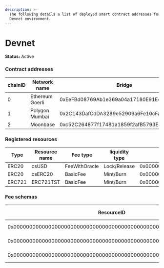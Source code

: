 ```yaml
---
description: >-
  The following details a list of deployed smart contract addresses for our
  Devnet environment.
---
```


# Devnet

**Status:** Active

### Contract addresses

| chainID | Network name    | Bridge                                     | ControlSegragator                          | FeeRouter                                  | FeeHandlerWithOracle                       | Erc20Hander                                | ERC721Handler                              | Generic Handler |
| ------- |-----------------| ------------------------------------------ | ------------------------------------------ | ------------------------------------------ | ------------------------------------------ | ------------------------------------------ |--------------------------------------------|-----------------|
| 0       | Ethereum Goerli | 0xEeFBd08769Ab1e369a04a17180E91E4549938d4c | 0x59EdCD60B388bd263241Eff2257E1442E1c48766 | 0x10E0FFaA870d51AAcdCA053f39792a42F53b39De | 0x466f7b5f7d1e4e1D506Be9A612A2A1BB8960dE58 | 0xE052D0338C84113A92202F3F950D2564eaE8a4A2 | 0x79746C217Def8B6614B22D4998D6280aDDAA174C | todo            |
| 1       | Polygon Mumbai  | 0x2C143DafCdDA3289e52909a6Fe10cFa24eC78eFa | 0x24E7f94bcF23A6Ce421a125FEE98AFDd82fa7553 | 0x03E479aBaE403F9e276a8e25DB4d39F10F8584f4 | 0x8Ed0fC96d7163b06F40E420cC81f6F525D40A954 | 0x0c678958A685e028f153bA31e3C348eDbE4D98BA | 0x385Ad090F69CfCa0c2AA4A8345D61935d129f2a2 | todo            |
| 2       | Moonbase        | 0xc52C264877f17481a1859f2afB5793E4a9d2088b | 0x24E7f94bcF23A6Ce421a125FEE98AFDd82fa7553 | 0xAAC25f02aeafa90a2E5985604A2b27D70edc9aE2 | 0xf462b18aDAC00dda60343C674491C83EFa20E3fF | 0x3F9A68fF29B3d86a6928C44dF171A984F6180009 | 0xe9d3b1433bACDfC26ee097629D238A41BF6dA3aE | todo            |

### Registered resources

| Type   | Resource name | Fee type      | liquidity type | ResourceID                                                         | Goerli Contract address                    | Mumbai contract address                    | Moonase contract address                   |
|--------| ------------- |---------------| -------------- | ------------------------------------------------------------------ | ------------------------------------------ | ------------------------------------------ |--------------------------------------------|
| ERC20  | csUSD         | FeeWithOracle | Lock/Release   | 0x0000000000000000000000000000000000000000000000000000000000000300 | 0x5ffB6Dc54221371CcBDb9850A283488e12aDf97D | 0xFC072Aa8ABB5646aFD0c22994bdE30dB57B1BF1C | 0x3690601896C289be2d894c3d1213405310D0a25C |
| ERC20  | csERC20       | BasicFee      | Mint/Burn      | 0x0000000000000000000000000000000000000000000000000000000000000000 | 0xEE7946aE5f7287a39Bc67207868EDD4a95f96795 | 0x2465c8F84bDB7130ACDf31d694bc9c820F70ac06 | 0xAc693E44E1EDe5f66A4e1406F65b904450932fB3 |
| ERC721 | ERC721TST     | BasicFee      | Mint/Burn      | 0x0000000000000000000000000000000000000000000000000000000000000200 | 0x424735601273aEe229A51D8DEfF15798351B736D | 0x4beD477d1f5D338855A521ABa2A88c9a15e2eA5d | 0x3D151A97A446C9ea6893038e7C0db73466f3f3af |

### Fee schemas

| ResourceID                                                         | Fee type   | Fee percent\amount |
| ------------------------------------------------------------------ | ---------- | ------------------ |
| 0x0000000000000000000000000000000000000000000000000000000000000300 | Fee oracle | 3%                 |
| 0x0000000000000000000000000000000000000000000000000000000000000200 | Base fee   | 0.0001 Base tokens |
| 0x0000000000000000000000000000000000000000000000000000000000000000 | Base fee   | 0.0001 Base tokens |